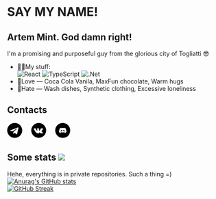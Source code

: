 # SAY MY NAME!
## Artem Mint. God damn right!

I'm a promising and purposeful guy from the glorious city of Togliatti 😎
- 💪🏻My stuff: <br/>
![React](https://img.shields.io/badge/react-%2320232a.svg?style=for-the-badge&logo=react&logoColor=%2361DAFB) ![TypeScript](https://img.shields.io/badge/typescript-%23007ACC.svg?style=for-the-badge&logo=typescript&logoColor=white) ![.Net](https://img.shields.io/badge/.NET-5C2D91?style=for-the-badge&logo=.net&logoColor=white)
- 💖Love — Coca Cola Vanila, MaxFun chocolate, Warm hugs
- 🚫Hate — Wash dishes, Synthetic clothing, Excessive loneliness

## Contacts
[![Telegram](https://github.com/BlagoTema/Artem-Mint-Profile/blob/main/telegram-icon.png?raw=true)](https://t.me/temamint)  ᅠ [![VK](https://github.com/BlagoTema/Artem-Mint-Profile/blob/main/vk-icon.png?raw=true)](https://vk.com/temamint)     ᅠ  [![Discord Server](https://github.com/BlagoTema/Artem-Mint-Profile/blob/main/discord-icon.png?raw=true)](https://discord.gg/VKgDQSfTns)

## Some stats ![](https://komarev.com/ghpvc/?username=BlagoTema)
Hehe, everything is in private repositories. Such a thing =) 
<br/>
[![Anurag's GitHub stats](https://github-readme-stats.vercel.app/api?username=BlagoTema&show_icons=true)](https://github.com/anuraghazra/github-readme-stats)
<br/>
[![GitHub Streak](https://github-readme-streak-stats.herokuapp.com/?user=BlagoTema)](https://git.io/streak-stats)
